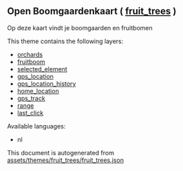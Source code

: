 [//]: # (WARNING: this file is automatically generated. Please find the sources at the bottom and edit those sources)

 Open Boomgaardenkaart ( [fruit_trees](https://mapcomplete.osm.be/fruit_trees) ) 
---------------------------------------------------------------------------------



Op deze kaart vindt je boomgaarden en fruitbomen

This theme contains the following layers:



  - [orchards](../Layers/orchards.md)
  - [fruitboom](../Layers/fruitboom.md)
  - [selected_element](../Layers/selected_element.md)
  - [gps_location](../Layers/gps_location.md)
  - [gps_location_history](../Layers/gps_location_history.md)
  - [home_location](../Layers/home_location.md)
  - [gps_track](../Layers/gps_track.md)
  - [range](../Layers/range.md)
  - [last_click](../Layers/last_click.md)


Available languages:



  - nl
 

This document is autogenerated from [assets/themes/fruit_trees/fruit_trees.json](https://github.com/pietervdvn/MapComplete/blob/develop/assets/themes/fruit_trees/fruit_trees.json)
